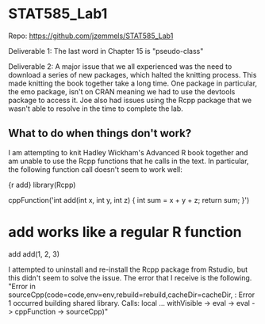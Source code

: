 # STAT585_Lab1

Repo: https://github.com/jzemmels/STAT585_Lab1

Deliverable 1: The last word in Chapter 15 is "pseudo-class"

Deliverable 2: A major issue that we all experienced was the need to download a series of new packages, which halted the knitting process. This made knitting the book together take a long time. One package in particular, the emo package, isn't on CRAN meaning we had to use the devtools package to access it. Joe also had issues using the Rcpp package that we wasn't able to resolve in the time to complete the lab.

## What to do when things don't work?
I am attempting to knit Hadley Wickham's Advanced R book together and am unable to use the Rcpp functions that he calls in the text. In particular, the following function call doesn't seem to work well:

{r add}
library(Rcpp)

cppFunction('int add(int x, int y, int z) {
  int sum = x + y + z;
  return sum;
}')
# add works like a regular R function
add
add(1, 2, 3)


I attempted to uninstall and re-install the Rcpp package from Rstudio, but this didn't seem to solve the issue. The error that I receive is the following.
"Error in sourceCpp(code=code,env=env,rebuild=rebuild,cacheDir=cacheDir, : Error 1 occurred building shared library. Calls: local ... withVisible -> eval -> eval -> cppFunction -> sourceCpp)"